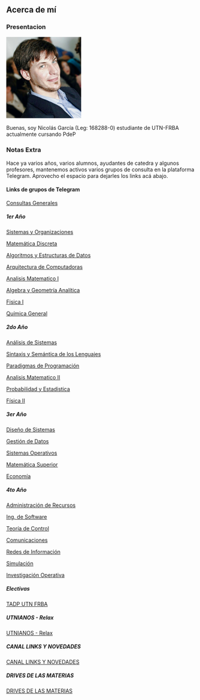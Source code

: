 ## Acerca de mí
### Presentacion
<img src="https://github.com/pdepmartestm/me-presento-loki2236/blob/main/20170505_194341.jpg" width="200px">

Buenas, soy Nicolás García (Leg: 168288-0) estudiante de UTN-FRBA actualmente cursando PdeP

### Notas Extra
Hace ya varios años, varios alumnos, ayudantes de catedra y algunos profesores, mantenemos activos varios grupos de consulta en la plataforma Telegram.
Aprovecho el espacio para dejarles los links acá abajo.

#### Links de grupos de Telegram
[Consultas Generales](https://t.me/joinchat/I56NlkYz5zSQlGK5pY2z2Q)

##### 1er Año
[Sistemas y Organizaciones](https://t.me/joinchat/I56NllM1zvwWCJm2kjbDJA)

[Matemática Discreta](https://t.me/joinchat/I56Nlk5RT8WzHvJNxS6SZw)

[Algoritmos y Estructuras de Datos](https://t.me/joinchat/I56NlksXoCPK6v2gFxRCXA)

[Arquitectura de Computadoras](https://t.me/joinchat/I56NllGs6dWlkvYmkMnLIw)

[Analisis Matematico I](https://t.me/joinchat/StISnPJe3lozjhPL)

[Algebra y Geometría Analítica](https://t.me/joinchat/IuSyKkzfTJYAOQREc_B1Qw)

[Fisica I](https://t.me/joinchat/IuSyKkT6Xys1OGz78NOlSw)

[Química General](https://t.me/joinchat/I56NllKkSXk4klHXY9I2lw)


##### 2do Año
[Análisis de Sistemas](https://t.me/joinchat/I56NllM1zvwWCJm2kjbDJA)

[Sintaxis y Semántica de los Lenguajes](https://t.me/joinchat/I56NlhXhclb8iG52KFBpKg)

[Paradigmas de Programación ](https://t.me/joinchat/I56Nlkyv4xMgJbAJVnwkRw)

[Analisis Matematico II](https://t.me/joinchat/IuSyKlIvtdiU2sya2wp4uA)

[Probabilidad y Estadistica](https://t.me/joinchat/IuSyKkzw_MhpJecq3IE-Rg)

[Física II](https://t.me/joinchat/I56NlkTlE4mRDXeHpmY9XA)


##### 3er Año

[Diseño de Sistemas](https://t.me/joinchat/IuSyKkfZjQemRnRL2nxWPQ)

[Gestión de Datos](https://t.me/joinchat/I56NlliHAUjG7w1Rxm7vMQ)

[Sistemas Operativos](https://t.me/joinchat/I56NlkfCkX-G5wb13H9bVA)

[Matemática Superior](https://t.me/joinchat/I56NllMgZkgyFQ7pF2AiWA)

[Economía](https://t.me/joinchat/FQkJLxkeoF2CC-VO)


##### 4to Año

[Administración de Recursos](https://t.me/joinchat/Q4EnNyOKLvZiM2Ix)

[Ing. de Software](https://t.me/joinchat/N2zWfscCVp81YzMx)

[Teoría de Control](https://t.me/joinchat/Lq_6O26ALmkwZjJh)

[Comunicaciones](https://t.me/joinchat/IMlU9BMhmyg4NGIx)

[Redes de Información](https://t.me/joinchat/2bogVvkp-8IyZjUx)

[Simulación](https://t.me/joinchat/Sr4Eqaf_Kmi3Jiku)

[Investigación Operativa](https://t.me/joinchat/UE7Pias6h21iOWJh)


##### Electivas

[TADP UTN FRBA](https://t.me/joinchat/IuSyKkp320oE4t2mVxztdQ)


##### UTNIANOS - Relax

[UTNIANOS - Relax](https://t.me/joinchat/IuSyKks-UO1mujTpWF-UsQ)


##### CANAL LINKS Y NOVEDADES

[CANAL LINKS Y NOVEDADES](https://t.me/joinchat/AAAAAEYtOAZkHDcubu0kTw)


##### DRIVES DE LAS MATERIAS

[DRIVES DE LAS MATERIAS](https://drive.google.com/drive/folders/1i8r2EsWmpfte5DbZz1ogQuSm2PsYjo4o)
